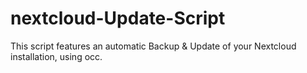 # nextcloud-Update-Script
This script features an automatic Backup &amp; Update of your Nextcloud installation, using occ.
